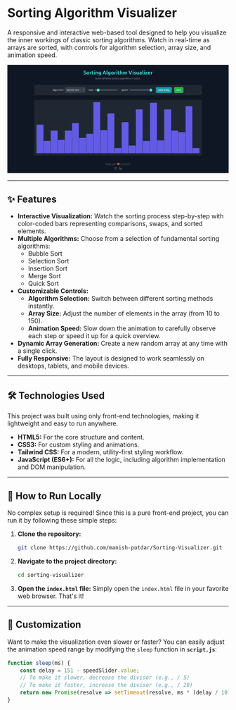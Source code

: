 # Sorting Algorithm Visualizer

A responsive and interactive web-based tool designed to help you visualize the inner workings of classic sorting algorithms. Watch in real-time as arrays are sorted, with controls for algorithm selection, array size, and animation speed.

![Sorting Visualizer Screenshot](visualizer.gif)

---

## ✨ Features

* **Interactive Visualization:** Watch the sorting process step-by-step with color-coded bars representing comparisons, swaps, and sorted elements.
* **Multiple Algorithms:** Choose from a selection of fundamental sorting algorithms:
    * Bubble Sort
    * Selection Sort
    * Insertion Sort
    * Merge Sort
    * Quick Sort
* **Customizable Controls:**
    * **Algorithm Selection:** Switch between different sorting methods instantly.
    * **Array Size:** Adjust the number of elements in the array (from 10 to 150).
    * **Animation Speed:** Slow down the animation to carefully observe each step or speed it up for a quick overview.
* **Dynamic Array Generation:** Create a new random array at any time with a single click.
* **Fully Responsive:** The layout is designed to work seamlessly on desktops, tablets, and mobile devices.

---

## 🛠️ Technologies Used

This project was built using only front-end technologies, making it lightweight and easy to run anywhere.

* **HTML5:** For the core structure and content.
* **CSS3:** For custom styling and animations.
* **Tailwind CSS:** For a modern, utility-first styling workflow.
* **JavaScript (ES6+):** For all the logic, including algorithm implementation and DOM manipulation.

---

## 🚀 How to Run Locally

No complex setup is required! Since this is a pure front-end project, you can run it by following these simple steps:

1.  **Clone the repository:**
    ```bash
    git clone https://github.com/manish-potdar/Sorting-Visualizer.git
    ```

2.  **Navigate to the project directory:**
    ```bash
    cd sorting-visualizer
    ```

3.  **Open the `index.html` file:**
    Simply open the `index.html` file in your favorite web browser. That's it!

---

## 🔧 Customization

Want to make the visualization even slower or faster? You can easily adjust the animation speed range by modifying the `sleep` function in **`script.js`**:

```javascript
function sleep(ms) {
    const delay = 151 - speedSlider.value;
    // To make it slower, decrease the divisor (e.g., / 5)
    // To make it faster, increase the divisor (e.g., / 20)
    return new Promise(resolve => setTimeout(resolve, ms * (delay / 10)));
}


